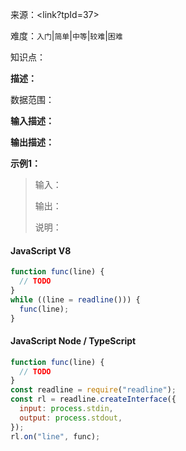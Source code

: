 来源：<link?tpId=37>

难度：`入门`|`简单`|`中等`|`较难`|`困难`

知识点：

**描述：**

数据范围：

**输入描述：**

**输出描述：**

**示例1：**

> 输入：
>
> 输出：
>
> 说明：

<!-- tabs:start -->

#### **JavaScript V8**

```javascript
function func(line) {
  // TODO
}
while ((line = readline())) {
  func(line);
}
```

#### **JavaScript Node / TypeScript**

```javascript
function func(line) {
  // TODO
}
const readline = require("readline");
const rl = readline.createInterface({
  input: process.stdin,
  output: process.stdout,
});
rl.on("line", func);
```

<!-- tabs:end -->
